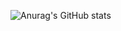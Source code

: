 ![Anurag's GitHub stats](https://github-readme-stats.vercel.app/api?username=Eowiin&show_icons=true&theme=synthwave)
